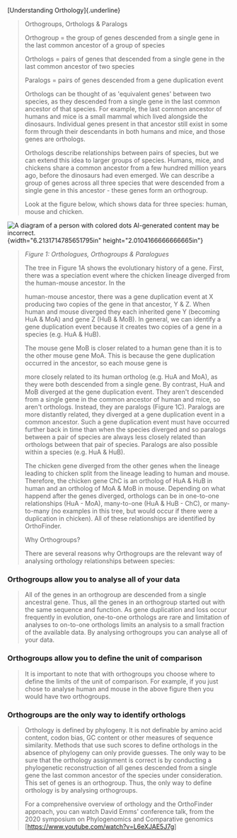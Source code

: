 [Understanding Orthology]{.underline}

> Orthogroups, Orthologs & Paralogs
>
> Orthogroup = the group of genes descended from a single gene in the
> last common ancestor of a group of species
>
> Orthologs = pairs of genes that descended from a single gene in the
> last common ancestor of two species
>
> Paralogs = pairs of genes descended from a gene duplication event
>
> Orthologs can be thought of as 'equivalent genes' between two species,
> as they descended from a single gene in the last common ancestor of
> that species. For example, the last common ancestor of humans and mice
> is a small mammal which lived alongside the dinosaurs. Individual
> genes present in that ancestor still exist in some form through their
> descendants in both humans and mice, and those genes are orthologs.
>
> Orthologs describe relationships between pairs of species, but we can
> extend this idea to larger groups of species. Humans, mice, and
> chickens share a common ancestor from a few hundred million years ago,
> before the dinosaurs had even emerged. We can describe a group of
> genes across all three species that were descended from a single gene
> in this ancestor - these genes form an orthogroup.
>
> Look at the figure below, which shows data for three species: human,
> mouse and chicken.

![A diagram of a person with colored dots AI-generated content may be
incorrect.](media/image1.png){width="6.2131714785651795in"
height="2.0104166666666665in"}

> *Figure 1: Orthologues, Orthogroups & Paralogues*
>
> The tree in Figure 1A shows the evolutionary history of a gene. First,
> there was a speciation event where the chicken lineage diverged from
> the human-mouse ancestor. In the
>
> human-mouse ancestor, there was a gene duplication event at X
> producing two copies of the gene in that ancestor, Y & Z. When human
> and mouse diverged they each inherited gene Y (becoming HuA & MoA) and
> gene Z (HuB & MoB). In general, we can identify a gene duplication
> event because it creates two copies of a gene in a species (e.g. HuA &
> HuB).
>
> The mouse gene MoB is closer related to a human gene than it is to the
> other mouse gene MoA. This is because the gene duplication occurred in
> the ancestor, so each mouse gene is
>
> more closely related to its human ortholog (e.g. HuA and MoA), as they
> were both descended from a single gene. By contrast, HuA and MoB
> diverged at the gene duplication event. They aren't descended from a
> single gene in the common ancestor of human and mice, so aren't
> orthologs. Instead, they are paralogs (Figure 1C). Paralogs are more
> distantly related, they diverged at a gene duplication event in a
> common ancestor. Such a gene duplication event must have occurred
> further back in time than when the species diverged and so paralogs
> between a pair of species are always less closely related than
> orthologs between that pair of species. Paralogs are also possible
> within a species (e.g. HuA & HuB).
>
> The chicken gene diverged from the other genes when the lineage
> leading to chicken split from the lineage leading to human and mouse.
> Therefore, the chicken gene ChC is an ortholog of HuA & HuB in human
> and an ortholog of MoA & MoB in mouse. Depending on what happend after
> the genes diverged, orthologs can be in one-to-one relationships
> (HuA - MoA), many-to-one (HuA & HuB - ChC), or many-to-many (no
> examples in this tree, but would occur if there were a duplication in
> chicken). All of these relationships are identified by OrthoFinder.
>
> Why Orthogroups?
>
> There are several reasons why Orthogroups are the relevant way of
> analysing orthology relationships between species:

### Orthogroups allow you to analyse all of your data

> All of the genes in an orthogroup are descended from a single
> ancestral gene. Thus, all the genes in an orthogroup started out with
> the same sequence and function. As gene duplication and loss occur
> frequently in evolution, one-to-one orthologs are rare and limitation
> of analyses to on-to-one orthologs limits an analysis to a small
> fraction of the available data. By analysing orthogroups you can
> analyse all of your data.

### Orthogroups allow you to define the unit of comparison

> It is important to note that with orthogroups you choose where to
> define the limits of the unit of comparison. For example, if you just
> chose to analyse human and mouse in the above figure then you would
> have two orthogroups.

### Orthogroups are the only way to identify orthologs

> Orthology is defined by phylogeny. It is not definable by amino acid
> content, codon bias, GC content or other measures of sequence
> similarity. Methods that use such scores to define orthologs in the
> absence of phylogeny can only provide guesses. The only way to be sure
> that the orthology assignment is correct is by conducting a
> phylogenetic reconstruction of all genes descended from a single gene
> the last common ancestor of the species under consideration. This set
> of genes is an orthogroup. Thus, the only way to define orthology is
> by analysing orthogroups.
>
> For a comprehensive overview of orthology and the OrthoFinder
> approach, you can watch David Emms' conference talk, from the 2020
> symposium on Phylogenomics and Comparative genomics
> \[<https://www.youtube.com/watch?v=L6eXJAE5J7g>\]
